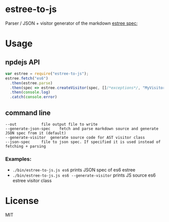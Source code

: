 # estree-to-js

Parser / JSON + visitor generator of the markdown [estree spec](https://github.com/estree/estree);

# Usage

## npdejs API

```js
var estree = require("estree-to-js");
estree.fetch("es6")
  .then(estree.parse)
  .then(spec => estree.createVisitor(spec, []/*exceptions*/, "MyVisitor"))
  .then(console.log)
  .catch(console.error)
```

## command line

    --out			file output file to write
    --generate-json-spec	fetch and parse markdown source and generate JSON spec from it (default)
    --generate-visitor	generate source code for AST visitor class
    --json-spec		file to json spec. If specified it is used instead of fetching + parsing

### Examples:

- `./bin/estree-to-js.js es6` prints JSON spec of es6 estree
- `./bin/estree-to-js.js es6 --generate-visitor` prints JS source es6 estree visitor class

# License

MIT